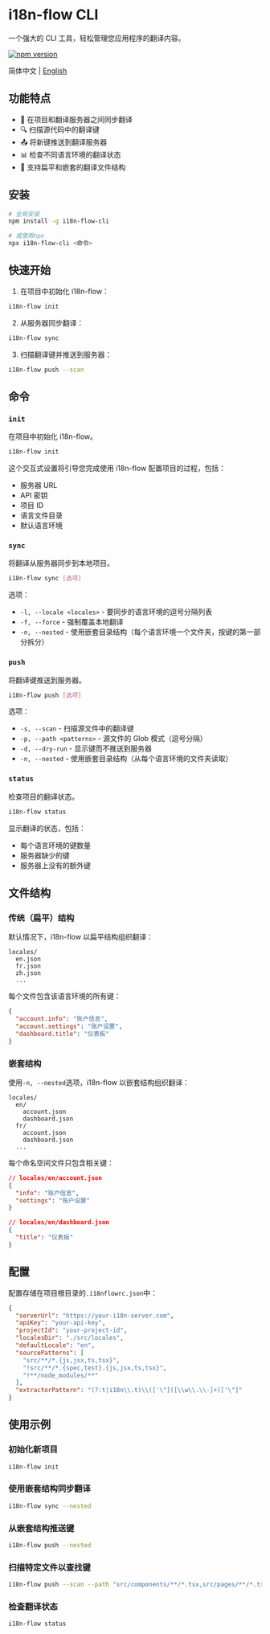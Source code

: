 # i18n-flow CLI

一个强大的 CLI 工具，轻松管理您应用程序的翻译内容。

[![npm version](https://img.shields.io/npm/v/@i18n-flow/cli.svg)](https://www.npmjs.com/package/i18n-flow-cli)

简体中文 | [English](README.md)

## 功能特点

- 🔄 在项目和翻译服务器之间同步翻译
- 🔍 扫描源代码中的翻译键
- 📤 将新键推送到翻译服务器
- 📊 检查不同语言环境的翻译状态
- 📂 支持扁平和嵌套的翻译文件结构

## 安装

```bash
# 全局安装
npm install -g i18n-flow-cli

# 或使用npx
npx i18n-flow-cli <命令>
```

## 快速开始

1. 在项目中初始化 i18n-flow：

```bash
i18n-flow init
```

2. 从服务器同步翻译：

```bash
i18n-flow sync
```

3. 扫描翻译键并推送到服务器：

```bash
i18n-flow push --scan
```

## 命令

### `init`

在项目中初始化 i18n-flow。

```bash
i18n-flow init
```

这个交互式设置将引导您完成使用 i18n-flow 配置项目的过程，包括：

- 服务器 URL
- API 密钥
- 项目 ID
- 语言文件目录
- 默认语言环境

### `sync`

将翻译从服务器同步到本地项目。

```bash
i18n-flow sync [选项]
```

选项：

- `-l, --locale <locales>` - 要同步的语言环境的逗号分隔列表
- `-f, --force` - 强制覆盖本地翻译
- `-n, --nested` - 使用嵌套目录结构（每个语言环境一个文件夹，按键的第一部分拆分）

### `push`

将翻译键推送到服务器。

```bash
i18n-flow push [选项]
```

选项：

- `-s, --scan` - 扫描源文件中的翻译键
- `-p, --path <patterns>` - 源文件的 Glob 模式（逗号分隔）
- `-d, --dry-run` - 显示键而不推送到服务器
- `-n, --nested` - 使用嵌套目录结构（从每个语言环境的文件夹读取）

### `status`

检查项目的翻译状态。

```bash
i18n-flow status
```

显示翻译的状态，包括：

- 每个语言环境的键数量
- 服务器缺少的键
- 服务器上没有的额外键

## 文件结构

### 传统（扁平）结构

默认情况下，i18n-flow 以扁平结构组织翻译：

```
locales/
  en.json
  fr.json
  zh.json
  ...
```

每个文件包含该语言环境的所有键：

```json
{
  "account.info": "账户信息",
  "account.settings": "账户设置",
  "dashboard.title": "仪表板"
}
```

### 嵌套结构

使用`-n, --nested`选项，i18n-flow 以嵌套结构组织翻译：

```
locales/
  en/
    account.json
    dashboard.json
  fr/
    account.json
    dashboard.json
  ...
```

每个命名空间文件只包含相关键：

```json
// locales/en/account.json
{
  "info": "账户信息",
  "settings": "账户设置"
}

// locales/en/dashboard.json
{
  "title": "仪表板"
}
```

## 配置

配置存储在项目根目录的`.i18nflowrc.json`中：

```json
{
  "serverUrl": "https://your-i18n-server.com",
  "apiKey": "your-api-key",
  "projectId": "your-project-id",
  "localesDir": "./src/locales",
  "defaultLocale": "en",
  "sourcePatterns": [
    "src/**/*.{js,jsx,ts,tsx}",
    "!src/**/*.{spec,test}.{js,jsx,ts,tsx}",
    "!**/node_modules/**"
  ],
  "extractorPattern": "(?:t|i18n\\.t)\\(['\"]([\\w\\.\\-]+)['\"]"
}
```

## 使用示例

### 初始化新项目

```bash
i18n-flow init
```

### 使用嵌套结构同步翻译

```bash
i18n-flow sync --nested
```

### 从嵌套结构推送键

```bash
i18n-flow push --nested
```

### 扫描特定文件以查找键

```bash
i18n-flow push --scan --path "src/components/**/*.tsx,src/pages/**/*.tsx"
```

### 检查翻译状态

```bash
i18n-flow status
```
